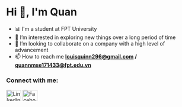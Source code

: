 <h1 align="left">Hi 👋, I'm Quan </h1>

- 📊 I'm a student at FPT University
- 👀 I’m interested in exploring new things over a long period of time
- 💞️ I’m looking to collaborate on a company with a high level of advancement
- 📫 How to reach me **louisquinn296@gmail.com / quannmse171433@fpt.edu.vn**
<h3 align="left">Connect with me:</h3>
<p align="left">

<a href="https://www.linkedin.com/in/quinn-louis-ab6905319/" target="blank"><img align="center" src="https://raw.githubusercontent.com/rahuldkjain/github-profile-readme-generator/master/src/images/icons/Social/linked-in-alt.svg" alt="LinkedinImage" height="30" width="40" /></a>
<a href="https://www.facebook.com/profile.php?id=61561712169662" target="blank"><img align="center" src="https://cdn-icons-png.flaticon.com/512/5968/5968764.png" alt="FacebookImage" height="30" width="40" /></a>
</p>